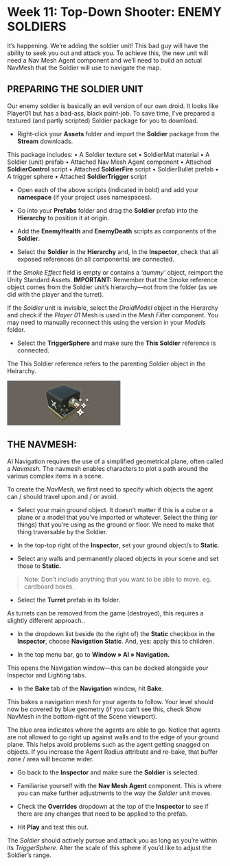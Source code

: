 # Week 11: Top-Down Shooter: ENEMY SOLDIERS

It’s happening. We’re adding the soldier unit\! This bad guy will have the ability to seek you out and attack you. To achieve this, the new unit will need a Nav Mesh Agent component and we’ll need to build an actual NavMesh that the Soldier will use to navigate the map.

## PREPARING THE SOLDIER UNIT
Our enemy soldier is basically an evil version of our own droid. It looks like Player01 but has a bad-ass, black paint-job. To save time, I’ve prepared a textured (and partly scripted) Soldier package for you to download.

-	Right-click your **Assets** folder and import the **Soldier** package from the **Stream** downloads.

  This package includes:
          • A Soldier texture set
          • SoldierMat material
          • A Soldier (unit) prefab
          • Attached Nav Mesh Agent component
          • Attached **SoldierControl** script
          • Attached **SoldierFire** script
          • SoldierBullet prefab
          • A trigger sphere
          • Attached **SoldierTrigger** script

-	Open each of the above scripts (indicated in bold) and add your **namespace** (if your project
uses namespaces).

-	Go into your **Prefabs** folder and drag the **Soldier** prefab into the **Hierarchy** to position it at origin.

-	Add the **EnemyHealth** and **EnemyDeath** scripts as components of the **Soldier**.

-	Select the **Soldier** in the **Hierarchy** and, In the **Inspector**, check that all exposed references (in all components) are connected.

  If the _Smoke Effect_ field is empty or contains a _‘dummy’_ object, reimport the Unity Standard
  Assets. **IMPORTANT:** Remember that the Smoke reference object comes from the Soldier
  unit’s hierarchy—not from the folder (as we did with the player and the turret).

  If the _Soldier_ unit is invisible, select the _DroidModel_ object in the Hierarchy and check if the _Player 01_ Mesh is used in the _Mesh Filter_ component. You may need to manually reconnect
  this using the version in your _Models_ folder.

-	Select the **TriggerSphere** and make sure the **This Soldier** reference is connected.

  The This Soldier reference refers to the parenting Soldier object in the Heirarchy.


![Rectangle_70715.png](images/Rectangle_70715.png)  

## THE NAVMESH:

AI Navigation requires the use of a simplified geometrical plane, often called a _Navmesh._
The navmesh enables characters to plot a path around the various complex items in a scene.

To create the _NavMesh_, we first need to specify which objects the agent can / should travel upon and / or avoid.

-	Select your main ground object. It doesn’t matter if this is a cube or a plane or a model that
you’ve imported or whatever. Select the thing (or things) that you’re using as the ground or
floor. We need to make that thing traversable by the Soldier.

-	In the top-top right of the **Inspector**, set your ground object/s to **Static**.

-	Select any walls and permanently placed objects in your scene and set those to **Static.**

>Note: Don’t include anything that you want to be able to move. eg. cardboard boxes.

-	Select the **Turret** prefab in its folder.

  As turrets can be removed from the game (destroyed), this requires a slightly different
approach..

- 	In the dropdown list beside (to the right of) the **Static** checkbox in the **Inspector**, choose **Navigation Static**. And, yes: apply this to children.

- 	In the top menu bar, go to **Window » AI » Navigation.**

  This opens the Navigation window—this can be docked alongside your Inspector and
Lighting tabs.

- 	In the **Bake** tab of the **Navigation** window, hit **Bake**.

  This bakes a navigation mesh for your agents to follow. Your level should now be covered
  by blue geometry (if you can’t see this, check Show NavMesh in the bottom-right of the Scene
  viewport).

  The blue area indicates where the agents are able to go. Notice that agents are not allowed
  to go right up against walls and to the edge of your ground plane. This helps avoid problems
  such as the agent getting snagged on objects. If you increase the Agent Radius attribute and
  re-bake, that buffer zone / area will become wider.

-	Go back to the **Inspector** and make sure the **Soldier** is selected.

-	Familiarise yourself with the **Nav Mesh Agent** component. This is where you can make further adjustments to the way the _Soldier_ unit moves.

-	Check the **Overrides** dropdown at the top of the **Inspector** to see if there are any changes that need to be applied to the prefab.

-	Hit **Play** and test this out.

The _Soldier_ should actively pursue and attack you as long as you’re within its _TriggerSphere._
Alter the scale of this sphere if you’d like to adjust the Soldier’s range.
